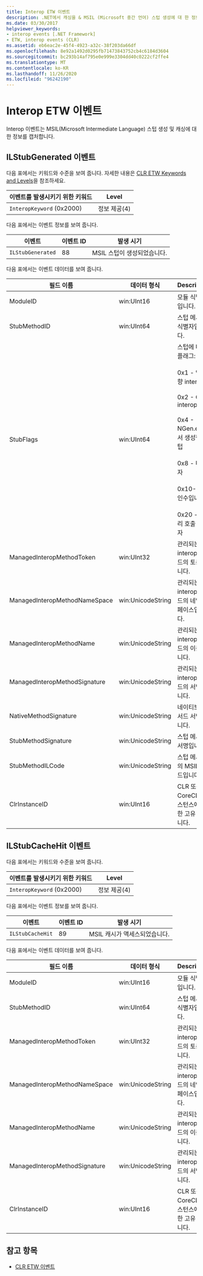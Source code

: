 ```yaml
---
title: Interop ETW 이벤트
description: .NET에서 캐싱을 & MSIL (Microsoft 중간 언어) 스텁 생성에 대 한 정보를 캡처하는 interop ETW (Windows 용 이벤트 추적) 이벤트를 검토 합니다.
ms.date: 03/30/2017
helpviewer_keywords:
- interop events [.NET Framework]
- ETW, interop events (CLR)
ms.assetid: eb6eac2e-45f4-4923-a32c-38f203da66df
ms.openlocfilehash: 8e92a1492d0295fb71473843752cb4c6184d3604
ms.sourcegitcommit: bc293b14af795e0e999e3304dd40c0222cf2ffe4
ms.translationtype: MT
ms.contentlocale: ko-KR
ms.lasthandoff: 11/26/2020
ms.locfileid: "96242190"
---
```

# <a name="interop-etw-events"></a>Interop ETW 이벤트

Interop 이벤트는 MSIL(Microsoft Intermediate Language) 스텁 생성 및 캐싱에 대한 정보를 캡처합니다.  

## <a name="ilstubgenerated-event"></a>ILStubGenerated 이벤트

다음 표에서는 키워드와 수준을 보여 줍니다. 자세한 내용은 [CLR ETW Keywords and Levels](clr-etw-keywords-and-levels.md)을 참조하세요.  
  
|이벤트를 발생시키기 위한 키워드|Level|  
|-----------------------------------|-----------|  
|`InteropKeyword` (0x2000)|정보 제공(4)|  
  
 다음 표에서는 이벤트 정보를 보여 줍니다.  
  
|이벤트|이벤트 ID|발생 시기|  
|-----------|--------------|-----------------|  
|`ILStubGenerated`|88|MSIL 스텁이 생성되었습니다.|  
  
 다음 표에서는 이벤트 데이터를 보여 줍니다.  
  
|필드 이름|데이터 형식|Description|  
|----------------|---------------|-----------------|  
|ModuleID|win:UInt16|모듈 식별자입니다.|  
|StubMethodID|win:UInt64|스텁 메서드 식별자입니다.|  
|StubFlags|win:UInt64|스텁에 대한 플래그:<br /><br /> 0x1 - 역방향 interop<br /><br /> 0x2 - COM interop<br /><br /> 0x4 - NGen.exe에서 생성한 스텁<br /><br /> 0x8 - 대리자<br /><br /> 0x10-변수 인수입니다.<br /><br /> 0x20 - 비관리 호출 수신자|  
|ManagedInteropMethodToken|win:UInt32|관리되는 interop 메서드의 토큰입니다.|  
|ManagedInteropMethodNameSpace|win:UnicodeString|관리되는 interop 메서드의 네임스페이스입니다.|  
|ManagedInteropMethodName|win:UnicodeString|관리되는 interop 메서드의 이름입니다.|  
|ManagedInteropMethodSignature|win:UnicodeString|관리되는 interop 메서드의 서명입니다.|  
|NativeMethodSignature|win:UnicodeString|네이티브 메서드 서명입니다.|  
|StubMethodSignature|win:UnicodeString|스텁 메서드 서명입니다.|  
|StubMethodILCode|win:UnicodeString|스텁 메서드의 MSIL 코드입니다.|  
|ClrInstanceID|win:UInt16|CLR 또는 CoreCLR 인스턴스에 대한 고유 ID입니다.|  
  
## <a name="ilstubcachehit-event"></a>ILStubCacheHit 이벤트  

다음 표에서는 키워드와 수준을 보여 줍니다.  
  
|이벤트를 발생시키기 위한 키워드|Level|  
|-----------------------------------|-----------|  
|`InteropKeyword` (0x2000)|정보 제공(4)|  
  
 다음 표에서는 이벤트 정보를 보여 줍니다.  
  
|이벤트|이벤트 ID|발생 시기|  
|-----------|--------------|-----------------|  
|`ILStubCacheHit`|89|MSIL 캐시가 액세스되었습니다.|  
  
 다음 표에서는 이벤트 데이터를 보여 줍니다.  
  
|필드 이름|데이터 형식|Description|  
|----------------|---------------|-----------------|  
|ModuleID|win:UInt16|모듈 식별자입니다.|  
|StubMethodID|win:UInt64|스텁 메서드 식별자입니다.|  
|ManagedInteropMethodToken|win:UInt32|관리되는 interop 메서드의 토큰입니다.|  
|ManagedInteropMethodNameSpace|win:UnicodeString|관리되는 interop 메서드의 네임스페이스입니다.|  
|ManagedInteropMethodName|win:UnicodeString|관리되는 interop 메서드의 이름입니다.|  
|ManagedInteropMethodSignature|win:UnicodeString|관리되는 interop 메서드의 서명입니다.|  
|ClrInstanceID|win:UInt16|CLR 또는 CoreCLR 인스턴스에 대한 고유 ID입니다.|  
  
## <a name="see-also"></a>참고 항목

- [CLR ETW 이벤트](clr-etw-events.md)
